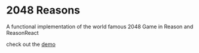 # 2048 Reasons

A functional implementation of the world famous 2048 Game in Reason and ReasonReact

check out the [demo](https://alanrsoares.github.io/2048-reasons/)
